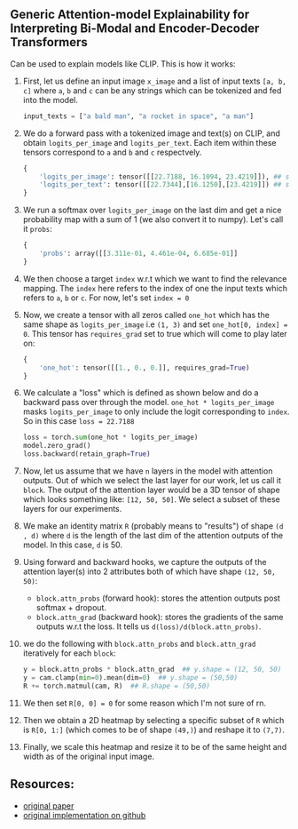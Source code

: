 ## Generic Attention-model Explainability for Interpreting Bi-Modal and Encoder-Decoder Transformers

Can be used to explain models like CLIP. This is how it works:

1. First, let us define an input image `x_image` and a list of input texts `[a, b, c]` where `a`, `b` and `c` can be any strings which can be tokenized and fed into the model.

    ```python
    input_texts = ["a bald man", "a rocket in space", "a man"]
    ```

2. We do a forward pass with a tokenized image and text(s) on CLIP, and obtain `logits_per_image` and `logits_per_text`. Each item within these tensors correspond to `a` and `b` and `c` respectvely.

    ```python
    {
        'logits_per_image': tensor([[22.7188, 16.1094, 23.4219]]), ## shape: 1,3
        'logits_per_text': tensor([[22.7344],[16.1250],[23.4219]]) ## shape: 3,1
    }
    ```

3. We run a softmax over `logits_per_image` on the last dim and get a nice probability map with a sum of 1 (we also convert it to numpy). Let's call it `probs`: 

    ```python
    {
        'probs': array([[3.311e-01, 4.461e-04, 6.685e-01]]
    }
    ```

4. We then choose a target `index` w.r.t which we want to find the relevance mapping. The `index` here refers to the index of one the input texts which refers to `a`, `b` or `c`.  For now, let's set `index = 0`

5. Now, we create a tensor with all zeros called `one_hot` which has the same shape as `logits_per_image` i.e `(1, 3)` and set `one_hot[0, index] = 0`. This tensor has `requires_grad` set to true which will come to play later on:

    ```python
    {
        'one_hot': tensor([[1., 0., 0.]], requires_grad=True)
    }
    ```

6. We calculate a "loss" which is defined as shown below and do a backward pass over through the model. `one_hot * logits_per_image` masks `logits_per_image` to only include the logit corresponding to `index`. So in this case `loss = 22.7188`

    ```python
    loss = torch.sum(one_hot * logits_per_image)
    model.zero_grad()
    loss.backward(retain_graph=True)
    ```

7. Now, let us assume that we have `n` layers in the model with attention outputs. Out of which we select the last layer for our work, let us call it `block`. The output of the attention layer would be a 3D tensor of shape which looks something like: `[12, 50, 50]`.  We select a subset of these layers for our experiments.

8. We make an identity matrix `R` (probably means to "results") of shape `(d , d)` where `d` is the length of the last dim of the attention outputs of the model. In this case, `d` is 50.

9. Using forward and backward hooks, we capture the outputs of the attention layer(s) into 2 attributes both of which have shape `(12, 50, 50)`:

    *  `block.attn_probs` (forward hook): stores the attention outputs post softmax + dropout. 
    * `block.attn_grad` (backward hook): stores the gradients of the same outputs w.r.t the loss. It tells us `d(loss)/d(block.attn_probs)`. 

10. we do the following with `block.attn_probs` and `block.attn_grad` iteratively for each `block`:

    ```python
    y = block.attn_probs * block.attn_grad  ## y.shape = (12, 50, 50)
    y = cam.clamp(min=0).mean(dim=0)  ## y.shape = (50,50)
    R += torch.matmul(cam, R)  ## R.shape = (50,50) 
    ```

11. We then set `R[0, 0] = 0` for some reason which I'm not sure of rn. 

12. Then we obtain a 2D heatmap by selecting a specific subset of `R` which is `R[0, 1:]` (which comes to be of shape `(49,)`) and reshape it to `(7,7)`.

13. Finally, we scale this heatmap and resize it to be of the same height and width as of the original input image. 

## Resources:

* [original paper](https://arxiv.org/pdf/2103.15679.pdf)
* [original implementation on github](https://github.com/hila-chefer/Transformer-MM-Explainability)

 
